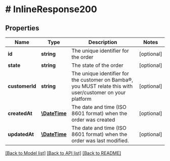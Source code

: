 # # InlineResponse200

## Properties

Name | Type | Description | Notes
------------ | ------------- | ------------- | -------------
**id** | **string** | The unique identifier for the order | [optional]
**state** | **string** | The state of the order | [optional]
**customerId** | **string** | The unique identifier for the customer on Bamba®, you MUST relate this with user/customer on your platform | [optional]
**createdAt** | [**\DateTime**](\DateTime.md) | The date and time (ISO 8601 format) when the order was created | [optional]
**updatedAt** | [**\DateTime**](\DateTime.md) | The date and time (ISO 8601 format) when the order was last modified. | [optional]

[[Back to Model list]](../../README.md#models) [[Back to API list]](../../README.md#endpoints) [[Back to README]](../../README.md)
